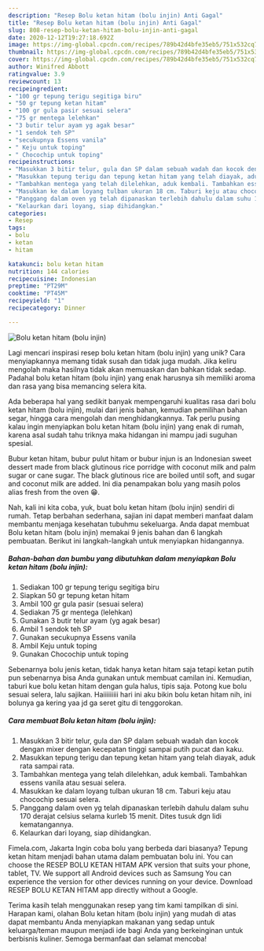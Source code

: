 ```yaml
---
description: "Resep Bolu ketan hitam (bolu injin) Anti Gagal"
title: "Resep Bolu ketan hitam (bolu injin) Anti Gagal"
slug: 808-resep-bolu-ketan-hitam-bolu-injin-anti-gagal
date: 2020-12-12T19:27:18.692Z
image: https://img-global.cpcdn.com/recipes/789b42d4bfe35eb5/751x532cq70/bolu-ketan-hitam-bolu-injin-foto-resep-utama.jpg
thumbnail: https://img-global.cpcdn.com/recipes/789b42d4bfe35eb5/751x532cq70/bolu-ketan-hitam-bolu-injin-foto-resep-utama.jpg
cover: https://img-global.cpcdn.com/recipes/789b42d4bfe35eb5/751x532cq70/bolu-ketan-hitam-bolu-injin-foto-resep-utama.jpg
author: Winifred Abbott
ratingvalue: 3.9
reviewcount: 13
recipeingredient:
- "100 gr tepung terigu segitiga biru"
- "50 gr tepung ketan hitam"
- "100 gr gula pasir sesuai selera"
- "75 gr mentega lelehkan"
- "3 butir telur ayam yg agak besar"
- "1 sendok teh SP"
- "secukupnya Essens vanila"
- " Keju untuk toping"
- " Chocochip untuk toping"
recipeinstructions:
- "Masukkan 3 bitir telur, gula dan SP dalam sebuah wadah dan kocok dengan mixer dengan kecepatan tinggi sampai putih pucat dan kaku."
- "Masukkan tepung terigu dan tepung ketan hitam yang telah diayak, aduk rata sampai rata."
- "Tambahkan mentega yang telah dilelehkan, aduk kembali. Tambahkan essens vanila atau sesuai selera."
- "Masukkan ke dalam loyang tulban ukuran 18 cm. Taburi keju atau chocochip sesuai selera."
- "Panggang dalam oven yg telah dipanaskan terlebih dahulu dalam suhu 170 derajat celsius selama kurleb 15 menit. Dites tusuk dgn lidi kematangannya."
- "Kelaurkan dari loyang, siap dihidangkan."
categories:
- Resep
tags:
- bolu
- ketan
- hitam

katakunci: bolu ketan hitam 
nutrition: 144 calories
recipecuisine: Indonesian
preptime: "PT29M"
cooktime: "PT45M"
recipeyield: "1"
recipecategory: Dinner

---
```



![Bolu ketan hitam (bolu injin)](https://img-global.cpcdn.com/recipes/789b42d4bfe35eb5/751x532cq70/bolu-ketan-hitam-bolu-injin-foto-resep-utama.jpg)

Lagi mencari inspirasi resep bolu ketan hitam (bolu injin) yang unik? Cara menyiapkannya memang tidak susah dan tidak juga mudah. Jika keliru mengolah maka hasilnya tidak akan memuaskan dan bahkan tidak sedap. Padahal bolu ketan hitam (bolu injin) yang enak harusnya sih memiliki aroma dan rasa yang bisa memancing selera kita.

Ada beberapa hal yang sedikit banyak mempengaruhi kualitas rasa dari bolu ketan hitam (bolu injin), mulai dari jenis bahan, kemudian pemilihan bahan segar, hingga cara mengolah dan menghidangkannya. Tak perlu pusing kalau ingin menyiapkan bolu ketan hitam (bolu injin) yang enak di rumah, karena asal sudah tahu triknya maka hidangan ini mampu jadi suguhan spesial.

Bubur ketan hitam, bubur pulut hitam or bubur injun is an Indonesian sweet dessert made from black glutinous rice porridge with coconut milk and palm sugar or cane sugar. The black glutinous rice are boiled until soft, and sugar and coconut milk are added. Ini dia penampakan bolu yang masih polos alias fresh from the oven 😁.


Nah, kali ini kita coba, yuk, buat bolu ketan hitam (bolu injin) sendiri di rumah. Tetap berbahan sederhana, sajian ini dapat memberi manfaat dalam membantu menjaga kesehatan tubuhmu sekeluarga. Anda dapat membuat Bolu ketan hitam (bolu injin) memakai 9 jenis bahan dan 6 langkah pembuatan. Berikut ini langkah-langkah untuk menyiapkan hidangannya.

<!--inarticleads1-->

##### Bahan-bahan dan bumbu yang dibutuhkan dalam menyiapkan Bolu ketan hitam (bolu injin):

1. Sediakan 100 gr tepung terigu segitiga biru
1. Siapkan 50 gr tepung ketan hitam
1. Ambil 100 gr gula pasir (sesuai selera)
1. Sediakan 75 gr mentega (lelehkan)
1. Gunakan 3 butir telur ayam (yg agak besar)
1. Ambil 1 sendok teh SP
1. Gunakan secukupnya Essens vanila
1. Ambil  Keju untuk toping
1. Gunakan  Chocochip untuk toping


Sebenarnya bolu jenis ketan, tidak hanya ketan hitam saja tetapi ketan putih pun sebenarnya bisa Anda gunakan untuk membuat camilan ini. Kemudian, taburi kue bolu ketan hitam dengan gula halus, tipis saja. Potong kue bolu sesuai selera, lalu sajikan. Haiiiiiiiii hari ini aku bikin bolu ketan hitam nih, ini bolunya ga kering yaa jd ga seret gitu di tenggorokan. 

<!--inarticleads2-->

##### Cara membuat Bolu ketan hitam (bolu injin):

1. Masukkan 3 bitir telur, gula dan SP dalam sebuah wadah dan kocok dengan mixer dengan kecepatan tinggi sampai putih pucat dan kaku.
1. Masukkan tepung terigu dan tepung ketan hitam yang telah diayak, aduk rata sampai rata.
1. Tambahkan mentega yang telah dilelehkan, aduk kembali. Tambahkan essens vanila atau sesuai selera.
1. Masukkan ke dalam loyang tulban ukuran 18 cm. Taburi keju atau chocochip sesuai selera.
1. Panggang dalam oven yg telah dipanaskan terlebih dahulu dalam suhu 170 derajat celsius selama kurleb 15 menit. Dites tusuk dgn lidi kematangannya.
1. Kelaurkan dari loyang, siap dihidangkan.


Fimela.com, Jakarta Ingin coba bolu yang berbeda dari biasanya? Tepung ketan hitam menjadi bahan utama dalam pembuatan bolu ini. You can choose the RESEP BOLU KETAN HITAM APK version that suits your phone, tablet, TV. We support all Android devices such as Samsung You can experience the version for other devices running on your device. Download RESEP BOLU KETAN HITAM app directly without a Google. 

Terima kasih telah menggunakan resep yang tim kami tampilkan di sini. Harapan kami, olahan Bolu ketan hitam (bolu injin) yang mudah di atas dapat membantu Anda menyiapkan makanan yang sedap untuk keluarga/teman maupun menjadi ide bagi Anda yang berkeinginan untuk berbisnis kuliner. Semoga bermanfaat dan selamat mencoba!
